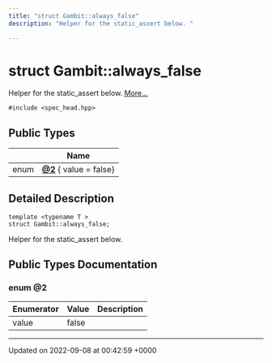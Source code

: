```yaml
---
title: "struct Gambit::always_false"
description: "Helper for the static_assert below. "

---
```


# struct Gambit::always_false



Helper for the static_assert below.  [More...](#detailed-description)


`#include <spec_head.hpp>`

## Public Types

|                | Name           |
| -------------- | -------------- |
| enum| **[@2](/documentation/code/classes/structgambit_1_1always__false/#enum-2)** { value = false} |

## Detailed Description

```
template <typename T >
struct Gambit::always_false;
```

Helper for the static_assert below. 
## Public Types Documentation

### enum @2

| Enumerator | Value | Description |
| ---------- | ----- | ----------- |
| value | false|   |




-------------------------------

Updated on 2022-09-08 at 00:42:59 +0000